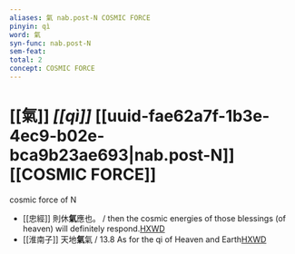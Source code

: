 ```yaml
---
aliases: 氣 nab.post-N COSMIC FORCE
pinyin: qì
word: 氣
syn-func: nab.post-N
sem-feat: 
total: 2
concept: COSMIC FORCE 
---
```

# [[氣]] *[[qì]]*  [[uuid-fae62a7f-1b3e-4ec9-b02e-bca9b23ae693|nab.post-N]] [[COSMIC FORCE]]
cosmic force of N
 - [[忠經]] 則休**氣**應也。 / then the cosmic energies of those blessings (of heaven) will definitely respond.[HXWD](https://hxwd.org/textview.html?location=KR1f0014_tls_001-1a.13)
 - [[淮南子]] 天地**氣**氣 / 13.8 As for the qi of Heaven and Earth[HXWD](https://hxwd.org/textview.html?location=KR3j0010_tls_013-12a.2)